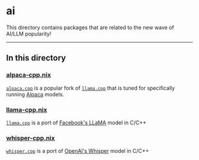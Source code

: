 # ai

This directory contains packages that are related to the new wave of AI/LLM popularity!

---

## In this directory

### [alpaca-cpp.nix](./alpaca-cpp.nix)

[`alpaca.cpp`](https://github.com/antimatter15/alpaca.cpp) is a popular fork of [`llama.cpp`](https://github.com/ggerganov/llama.cpp) that is tuned for specifically running [Alpaca](https://crfm.stanford.edu/2023/03/13/alpaca.html) models.

### [llama-cpp.nix](./llama-cpp.nix)

[`llama.cpp`](https://github.com/ggerganov/llama.cpp) is a port of [Facebook's LLaMA](https://ai.facebook.com/blog/large-language-model-llama-meta-ai/) model in C/C++

### [whisper-cpp.nix](./whisper-cpp.nix)

[`whisper.cpp`](https://github.com/ggerganov/whisper.cpp) is a port of [OpenAI's Whisper](https://openai.com/research/whisperg) model in C/C++
